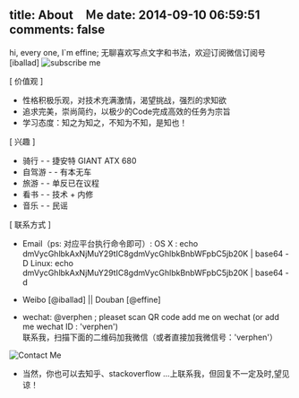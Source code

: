 title: About　Ｍe
date: 2014-09-10 06:59:51
comments: false
---
hi, every one, I`m effine; 无聊喜欢写点文字和书法，欢迎订阅微信订阅号[iballad]
<img src="http://7xlmfk.com1.z0.glb.clouddn.com/imgs/about/subscribeCode.jpg" alt="subscribe me"/>

[ 价值观 ]
	
-  性格积极乐观，对技术充满激情，渴望挑战，强烈的求知欲
-  追求完美，崇尚简约，以极少的Code完成高效的任务为宗旨
-  学习态度：知之为知之，不知为不知，是知也！

[ 兴趣 ]

- 骑行 - - 捷安特 GIANT ATX 680
- 自驾游 - - 有本无车
- 旅游 - - 单反已在议程
- 看书 - - 技术 + 内修
- 音乐 - - 民谣

[ 联系方式 ]

- Email（ps: 对应平台执行命令即可）: 
     OS X : echo dmVycGhlbkAxNjMuY29tIC8gdmVycGhlbkBnbWFpbC5jb20K | base64 -D
	 Linux: echo dmVycGhlbkAxNjMuY29tIC8gdmVycGhlbkBnbWFpbC5jb20K | base64 -d

- Weibo [<a href="http://weibo.com/verphen" style="text-decoration: none">@iballad</a>]  ||  Douban [<a href="http://www.douban.com/people/verphen/" style="text-decoration: none">@effine</a>]

- wechat: @verphen ; pleaset scan QR code add me on wechat (or add me wechat ID : 'verphen')<br/>
联系我，扫描下面的二维码加我微信（或者直接加我微信号：'verphen'）<br/>
<img src="http://7xlmfk.com1.z0.glb.clouddn.com/imgs/about/wechat_QR.png" alt="Contact Me"/>

- 当然，你也可以去知乎、stackoverflow ...上联系我，但回复不一定及时,望见谅！